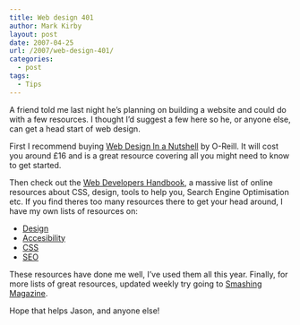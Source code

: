 ```yaml
---
title: Web design 401
author: Mark Kirby
layout: post
date: 2007-04-25
url: /2007/web-design-401/
categories:
  - post
tags:
  - Tips
---
```

A friend told me last night he&#8217;s planning on building a website and could do with a few resources. I thought I&#8217;d suggest a few here so he, or anyone else, can get a head start of web design.

First I recommend buying [Web Design In a Nutshell][1] by O-Reill. It will cost you around £16 and is a great resource covering all you might need to know to get started.

Then check out the [Web Developers Handbook][2], a massive list of online resources about CSS, design, tools to help you, Search Engine Optimisation etc. If you find theres too many resources there to get your head around, I have my own lists of resources on:

  * [Design][3]
  * [Accesibility][4]
  * [CSS][5]
  * [SEO][6]

These resources have done me well, I&#8217;ve used them all this year. Finally, for more lists of great resources, updated weekly try going to [Smashing Magazine][7].

Hope that helps Jason, and anyone else!

 [1]: http://www.amazon.co.uk/Web-Design-Nutshell-OReilly/dp/0596009879/ref=pd_bbs_sr_1/203-2760420-2410330?ie=UTF8&s=books&qid=1177578059&sr=8-1
 [2]: http://alvit.de/handbook/
 [3]: http://del.icio.us/binkwell/design
 [4]: http://del.icio.us/binkwell/accessibility
 [5]: http://del.icio.us/binkwell/css
 [6]: http://del.icio.us/binkwell/seo
 [7]: http://www.smashingmagazine.com/